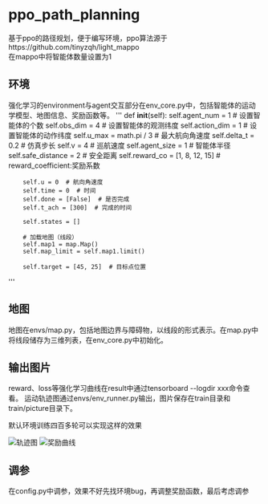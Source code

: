 # ppo_path_planning
基于ppo的路径规划，便于编写环境，ppo算法源于https://github.com/tinyzqh/light_mappo  
在mappo中将智能体数量设置为1

## 环境
  强化学习的environment与agent交互部分在env_core.py中，包括智能体的运动学模型、地图信息、奖励函数等。
  '''
      def __init__(self):
        self.agent_num = 1  # 设置智能体的个数
        self.obs_dim = 4  # 设置智能体的观测纬度
        self.action_dim = 1  # 设置智能体的动作纬度
        self.u_max = math.pi / 3  # 最大航向角速度
        self.delta_t = 0.2  # 仿真步长
        self.v = 4  # 巡航速度
        self.agent_size = 1  # 智能体半径
        self.safe_distance = 2  # 安全距离
        self.reward_co = [1, 8, 12, 15]  # reward_coefficient:奖励系数

        self.u = 0  # 航向角速度
        self.time = 0  # 时间
        self.done = [False]  # 是否完成
        self.t_ach = [300]  # 完成的时间

        self.states = []

        # 加载地图（线段）
        self.map1 = map.Map()
        self.map_limit = self.map1.limit()

        self.target = [45, 25]  # 目标点位置
'''

## 地图
  地图在envs/map.py，包括地图边界与障碍物，以线段的形式表示。在map.py中将线段储存为三维列表，在env_core.py中初始化。
  
## 输出图片
  reward、loss等强化学习曲线在result中通过tensorboard --logdir xxx命令查看。
  运动轨迹图通过envs/env_runner.py输出，图片保存在train目录和train/picture目录下。
  
  默认环境训练四百多轮可以实现这样的效果
  
![轨迹图](https://github.com/m1ntzz/ppo_path_planning/assets/102210809/d82eda3c-7ed5-4f42-aac9-0466c8fabf37)
![奖励曲线](https://github.com/m1ntzz/ppo_path_planning/assets/102210809/cc53ee7d-7716-4891-8ff0-e4dc2c8d59fa)

## 调参
  在config.py中调参，效果不好先找环境bug，再调整奖励函数，最后考虑调参
